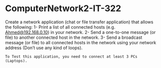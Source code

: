 # ComputerNetwork2-IT-322
Create a network application (chat or file transfer application) that allows the  following: 
1- Print a list of all connected hosts (e.g. Ahmed@192.168.0.10) in your  network. 
2- Send a one-to-one message (or file) to another connected host in the  network. 
3- Send a broadcast message (or file) to all connected hosts in the network  using your network address (Don’t use any kind of loops).  
    
    To Test this application, you need to connect at least 3 PCs (Laptops).
